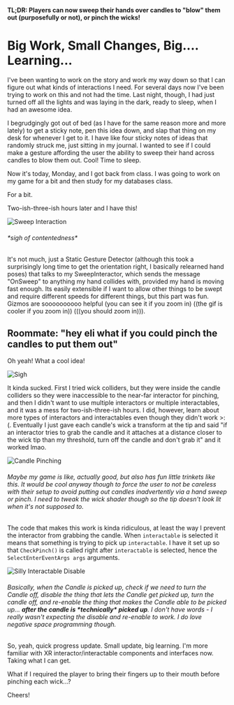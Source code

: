 **TL;DR: Players can now sweep their hands over candles to "blow" them out (purposefully or not), or pinch the wicks!**

# Big Work, Small Changes, Big.... Learning...

I've been wanting to work on the story and work my way down so that I can figure out what kinds of interactions I need. For several days now I've been trying to work on this and not had the time. Last night, though, I had just turned off all the lights and was laying in the dark, ready to sleep, when I had an awesome idea.

I begrudgingly got out of bed (as I have for the same reason more and more lately) to get a sticky note, pen this idea down, and slap that thing on my desk for whenever I get to it. I have like four sticky notes of ideas that randomly struck me, just sitting in my journal. I wanted to see if I could make a gesture affording the user the ability to sweep their hand across candles to blow them out. Cool! Time to sleep.

Now it's today, Monday, and I got back from class. I was going to work on my game for a bit and then study for my databases class.

For a bit.

Two-ish-three-ish hours later and I have this!

![Sweep Interaction](/images/activity/06-09-2025/sweep-interaction.gif)
###### \*sigh of contentedness\*

It's not much, just a Static Gesture Detector (although this took a surprisingly long time to get the orientation right, I basically relearned hand poses) that talks to my SweepInteractor, which sends the message "OnSweep" to anything my hand collides with, provided my hand is moving fast enough. Its easily extensible if I want to allow other things to be swept and require different speeds for different things, but this part was fun. Gizmos are soooooooooo helpful (you can see it if you zoom in) ((the gif is cooler if you zoom in)) (((you should zoom in))).

## Roommate: "hey eli what if you could pinch the candles to put them out"

Oh yeah! What a cool idea!

![Sigh](/images/activity/06-09-2025/sigh.webp)

It kinda sucked. First I tried wick colliders, but they were inside the candle colliders so they were inaccessible to the near-far interactor for pinching, and then I didn't want to use multiple interactors or multiple interactables, and it was a mess for two-ish-three-ish hours. I did, however, learn about more types of interactors and interactables even though they didn't work >:(. Eventually I just gave each candle's wick a transform at the tip and said "if an interactor tries to grab the candle and it attaches at a distance closer to the wick tip than my threshold, turn off the candle and don't grab it" and it worked lmao.

![Candle Pinching](/images/activity/06-09-2025/pinch-to-put-out.gif)
###### Maybe my game is like, actually good, but also has fun little trinkets like this. It would be cool anyway though to force the user to not be careless with their setup to avoid putting out candles inadvertently via a hand sweep or pinch. I need to tweak the wick shader though so the tip doesn't look lit when it's not supposed to.

The code that makes this work is kinda ridiculous, at least the way I prevent the interactor from grabbing the candle. When `interactable` is selected it means that something is trying to pick up `interactable`. I have it set up so that `CheckPinch()` is called right after `interactable` is selected, hence the `SelectEnterEventArgs args` arguments.

![Silly Interactable Disable](/images/activity/06-09-2025/silly-interactable-disable.webp)
###### Basically, when the Candle is picked up, check if we need to turn the Candle off, disable the thing that lets the Candle get picked up, turn the candle off, and re-enable the thing that makes the Candle able to be picked up... **after the candle is \*technically\* picked up**. I don't have words - I really wasn't expecting the disable and re-enable to work. I do love negative space programming though.

So, yeah, quick progress update. Small update, big learning. I'm more familiar with XR interactor/interactable components and interfaces now. Taking what I can get.

What if I required the player to bring their fingers up to their mouth before pinching each wick...?

Cheers!
